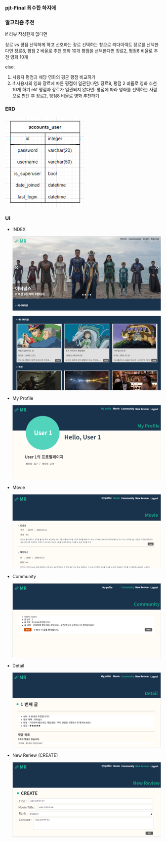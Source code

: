 ### pjt-Final 최수한 하지애







### 알고리즘 추천

if 리뷰 작성한게 없다면

장르 vs 평점 선택하게 하고
선호하는 장르 선택하는 창으로 리다이렉트
장르를 선택한다면 장르8, 평점 2 비율로 추천 영화 10개
평점을 선택한다면 장르2, 평점8 비율로 추천 영화 10개



else:

1. 사용자 평점과 해당 영화의 평균 평점 비교하기
2. if 사용자의 영화 장르에 따른 평점이 일관된다면:
       장르8, 평점 2 비율로 영화 추천 10개 하기
   elif 평점과 장르가 일관되지 않다면:
       평점에 따라 영화를 선택하는 사람으로 판단 후
       장르2, 평점8 비율로 영화 추천하기

### ERD

![2021-11-17 16;05;38](md-images/2021-11-17%2016;05;38.PNG)

### UI

- INDEX

  ![2021-11-17 15;56;44](md-images/2021-11-17%2015;56;44.PNG)

  ![2021-11-17 15;57;06](md-images/2021-11-17%2015;57;06.PNG)

- My Profile

  ![2021-11-17 15;57;18](md-images/2021-11-17%2015;57;18.PNG)

- Movie

  ![2021-11-17 15;57;46](md-images/2021-11-17%2015;57;46.PNG)

- Community

  ![2021-11-17 15;57;57](md-images/2021-11-17%2015;57;57.PNG)

- Detail

  ![2021-11-17 15;58;23](md-images/2021-11-17%2015;58;23.PNG)

- New Reriew (CREATE)

  ![2021-11-17 15;58;32](md-images/2021-11-17%2015;58;32.PNG)

